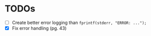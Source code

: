 # TODOs
- [ ] Create better error logging than `fprintf(stderr, "ERROR: ...");`
- [x] Fix error handling (pg. 43)
